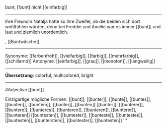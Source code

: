 bunt, [ˈbʊnt]
nicht [[einfarbig]]

---
Ihre Freundin Natalja hatte so ihre Zweifel, ob die beiden sich dort wohlfühlen würden, denn bei Freddie und Amelie war es immer [[bunt]] und laut und ziemlich unordentlich. 

, [[Buntwäsche]]

---
Synonyme: [[farbenfroh]], [[vielfarbig]], [[farbig]], [[mehrfarbig]], [[schillernd]]
Antonyme: [[einfarbig]], [[grau]], [[monoton]], [[langweilig]]

---
**Übersetzung**:
colorful, multicolored, bright

---
#Adjective [[bunt]]


Einzigartige mögliche Formen: 
[[bunt]], [[bunter]], [[bunte]], [[buntes]], [[bunten]], [[buntem]], [[bunter]], [[bunten]]
[[bunter]], [[bunterer]], [[buntere]], [[bunteres]], [[bunteren]], [[bunteren]], [[bunterer]], [[bunteren]]
[[buntesten]], [[buntester]], [[bunteste]], [[buntestes]], [[buntesten]], [[bunterstem]], [[buntester]], [[buntesten]]
'''